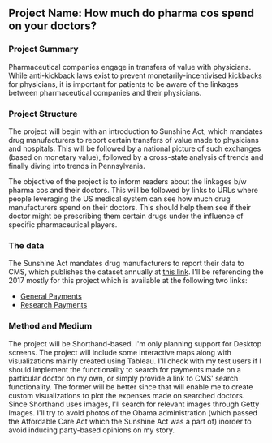 ## Project Name: How much do pharma cos spend on your doctors?

### Project Summary
Pharmaceutical companies engage in transfers of value with physicians. While anti-kickback laws exist to prevent monetarily-incentivised kickbacks for physicians, it is important for patients to be aware of the linkages between pharmaceutical companies and their physicians. 

### Project Structure
The project will begin with an introduction to Sunshine Act, which mandates drug manufacturers to report certain transfers of value made to physicians and hospitals. This will be followed by a national picture of such exchanges (based on monetary value), followed by a cross-state analysis of trends and finally diving into trends in Pennsylvania.

The objective of the project is to inform readers about the linkages b/w pharma cos and their doctors. This will be followed by links to URLs where people leveraging the US medical system can see how much drug manufacturers spend on their doctors. This should help them see if their doctor might be prescribing them certain drugs under the influence of specific pharmaceutical players.

### The data
The Sunshine Act mandates drug manufacturers to report their data to CMS, which publishes the dataset annually at [this link](https://openpaymentsdata.cms.gov/browse). I'll be referencing the 2017 mostly for this project which is available at the following two links:
* [General Payments](https://openpaymentsdata.cms.gov/dataset/General-Payment-Data-Detailed-Dataset-2017-Reporti/a3u6-h38p) 
* [Research Payments](https://openpaymentsdata.cms.gov/dataset/Research-Payment-Data-Detailed-Dataset-2017-Report/pg9r-tqp5)

### Method and Medium
The project will be Shorthand-based.
I'm only planning support for Desktop screens. The project will include some interactive maps along with visualizations mainly created using Tableau. I'll check with my test users if I should implement the functionality to search for payments made on a particular doctor on my own, or simply provide a link to CMS' search functionality. The former will be better since that will enable me to create custom visualizations to plot the expenses made on searched doctors. 
Since Shorthand uses images, I'll search for relevant images through Getty Images. I'll try to avoid photos of the Obama administration (which passed the Affordable Care Act which the Sunshine Act was a part of) inorder to avoid inducing party-based opinions on my story.
